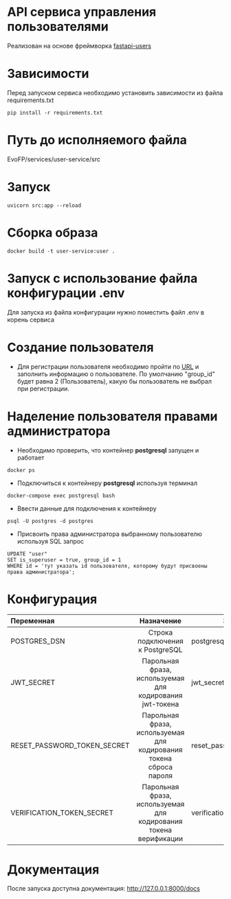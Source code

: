 # API сервиса управления пользователями

Реализован на основе фреймворка [fastapi-users](https://fastapi-users.github.io/fastapi-users/10.1/)

# Зависимости

Перед запуском сервиса необходимо установить зависимости из файла requirements.txt

```
pip install -r requirements.txt
```

# Путь до исполняемого файла

EvoFP/services/user-service/src

# Запуск

```
uvicorn src:app --reload
```

# Сборка образа

```
docker build -t user-service:user .
```

# Запуск с использование файла конфигурации .env

Для запуска из файла конфигурации нужно поместить файл .env в корень сервиса

# Создание пользователя

- Для регистрации пользователя необходимо пройти по [URL](http://127.0.0.1:5000/docs#/auth/register_register_auth_register_post) и заполнить информацию о пользователе. По умолчанию "group_id" будет равна 2 (Пользователь), какую бы пользователь не выбрал при регистрации.

# Наделение пользователя правами администратора

- Необходимо проверить, что контейнер **postgresql** запущен и работает

```
docker ps
```

- Подключиться к контейнеру **postgresql** используя терминал

```
docker-compose exec postgresql bash
```

- Ввести данные для подключения к контейнеру

```
psql -U postgres -d postgres
```

- Присвоить права администратора выбранному пользователю используя SQL запрос

```
UPDATE "user"
SET is_superuser = true, group_id = 1
WHERE id = 'тут указать id пользователя, которому будут присвоены права администратора';
```

# Конфигурация

| Переменная                  |                             Назначение                             | Значение по-умолчанию                        |
| :-------------------------- | :----------------------------------------------------------------: | -------------------------------------------- |
| POSTGRES_DSN                |                  Строка подключения к PostgreSQL                   | postgresql://user:pass@localhost:5432/foobar |
| JWT_SECRET                  |      Парольная фраза, используемая для кодирования jwt-токена      | jwt_secret                                   |
| RESET_PASSWORD_TOKEN_SECRET | Парольная фраза, используемая для кодирования токена сброса пароля | reset_password_token_secret                  |
| VERIFICATION_TOKEN_SECRET   |  Парольная фраза, используемая для кодирования токена верификации  | verification_token_secret                    |

# Документация

После запуска доступна документация: http://127.0.0.1:8000/docs
